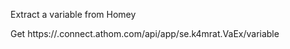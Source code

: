 Extract a variable from Homey

Get https://<CLOUDID>.connect.athom.com/api/app/se.k4mrat.VaEx/variable